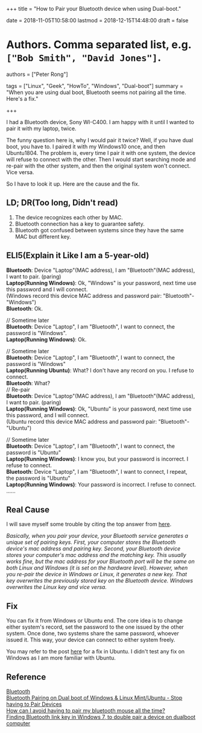 +++
title = "How to Pair your Bluetooth device when using Dual-boot."

date = 2018-11-05T10:58:00
lastmod = 2018-12-15T14:48:00
draft = false

# Authors. Comma separated list, e.g. `["Bob Smith", "David Jones"]`.
authors = ["Peter Rong"]

tags = ["Linux", "Geek", "HowTo", "Windows", "Dual-boot"]
summary = "When you are using dual boot, Bluetooth seems not pairing all the time. Here's a fix."

+++

I had a Bluetooth device, Sony WI-C400.
I am happy with it until I wanted to pair it with my laptop, twice.

The funny question here is, why I would pair it twice? 
Well, if you have dual boot, you have to. 
I paired it with my Windows10 once, and then Ubuntu1804.
The problem is, every time I pair it with one system, the device will refuse to connect with the other.
Then I would start searching mode and re-pair with the other system, and then the original system won't connect.
Vice versa.

So I have to look it up. Here are the cause and the fix.

## LD; DR(Too long, Didn't read)
1. The device recognizes each other by MAC.
2. Bluetooth connection has a key to guarantee safety.
3. Bluetooth got confused between systems since they have the same MAC but different key.

## ELI5(Explain it Like I am a 5-year-old)
**Bluetooth**: Device "Laptop"(MAC address), I am "Bluetooth"(MAC address), I want to pair. (paring)  
**Laptop(Running Windows)**: Ok, "Windows" is your password, next time use this password and I will connect.  
(Windows record this device MAC address and password pair: "Bluetooth"-"Windows")  
**Bluetooth**: Ok.   

// Sometime later  
**Bluetooth**: Device "Laptop", I am "Bluetooth", I want to connect, the password is "Windows".    
**Laptop(Running Windows)**: Ok.    

// Sometime later  
**Bluetooth**: Device "Laptop", I am "Bluetooth", I want to connect, the password is "Windows"   
**Laptop(Running Ubuntu)**: What? I don't have any record on you. I refuse to connect.  
**Bluetooth**: What?  
// Re-pair  
**Bluetooth**: Device "Laptop"(MAC address), I am "Bluetooth"(MAC address), I want to pair. (paring)    
**Laptop(Running Windows)**: Ok, "Ubuntu" is your password, next time use this password, and I will connect.  
(Ubuntu record this device MAC address and password pair: "Bluetooth"-"Ubuntu")   

// Sometime later   
**Bluetooth**: Device "Laptop", I am "Bluetooth", I want to connect, the password is "Ubuntu"     
**Laptop(Running Windows)**: I know you, but your password is incorrect. I refuse to connect.   
**Bluetooth**: Device "Laptop", I am "Bluetooth", I want to connect, I repeat, the password is "Ubuntu"     
**Laptop(Running Windows)**: Your password is incorrect. I refuse to connect.     
......

## Real Cause

I will save myself some trouble by citing the top answer from [here](https://unix.stackexchange.com/questions/255509/bluetooth-pairing-on-dual-boot-of-windows-linux-mint-ubuntu-stop-having-to-p).

_Basically, when you pair your device, your Bluetooth service generates a unique set of pairing keys. 
First, your computer stores the Bluetooth device's mac address and pairing key. 
Second, your Bluetooth device stores your computer's mac address and the matching key. 
This usually works fine, but the mac address for your Bluetooth port will be the same on both Linux and Windows (it is set on the hardware level). 
However, when you re-pair the device in Windows or Linux, it generates a new key. 
That key overwrites the previously stored key on the Bluetooth device. Windows overwrites the Linux key and vice versa._

## Fix

You can fix it from Windows or Ubuntu end. 
The core idea is to change either system's record, set the password to the one issued by the other system.
Once done, two systems share the same password, whoever issued it.
This way, your device can connect to either system freely.

You may refer to the post [here](https://unix.stackexchange.com/questions/255509/bluetooth-pairing-on-dual-boot-of-windows-linux-mint-ubuntu-stop-having-to-p) for a fix in Ubuntu.
I didn't test any fix on Windows as I am more familiar with Ubuntu.

## Reference
[Bluetooth](https://en.wikipedia.org/wiki/Bluetooth)  
[Bluetooth Pairing on Dual boot of Windows & Linux Mint/Ubuntu - Stop having to Pair Devices](https://unix.stackexchange.com/questions/255509/bluetooth-pairing-on-dual-boot-of-windows-linux-mint-ubuntu-stop-having-to-p)  
[How can I avoid having to pair my bluetooth mouse all the time?](https://askubuntu.com/questions/253949/how-can-i-avoid-having-to-pair-my-bluetooth-mouse-all-the-time)  
[Finding Bluetooth link key in Windows 7, to double pair a device on dualboot computer](https://superuser.com/questions/229930/finding-bluetooth-link-key-in-windows-7-to-double-pair-a-device-on-dualboot-com)  